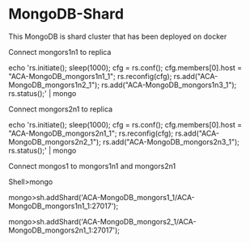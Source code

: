 # MongoDB-Shard
This MongoDB is shard cluster that has been deployed on docker

Connect mongors1n1 to replica

echo 'rs.initiate(); sleep(1000); cfg = rs.conf(); cfg.members[0].host = "ACA-MongoDB_mongors1n1_1"; rs.reconfig(cfg); rs.add("ACA-MongoDB_mongors1n2_1"); rs.add("ACA-MongoDB_mongors1n3_1"); rs.status();' | mongo

Connect mongors2n1 to replica

echo 'rs.initiate(); sleep(1000); cfg = rs.conf(); cfg.members[0].host = "ACA-MongoDB_mongors2n1_1"; rs.reconfig(cfg); rs.add("ACA-MongoDB_mongors2n2_1"); rs.add("ACA-MongoDB_mongors2n3_1"); rs.status();' | mongo

Connect mongos1 to mongors1n1 and mongors2n1

Shell>mongo

mongo>sh.addShard('ACA-MongoDB_mongors1_1/ACA-MongoDB_mongors1n1_1:27017');

mongo>sh.addShard('ACA-MongoDB_mongors2_1/ACA-MongoDB_mongors2n1_1:27017');

